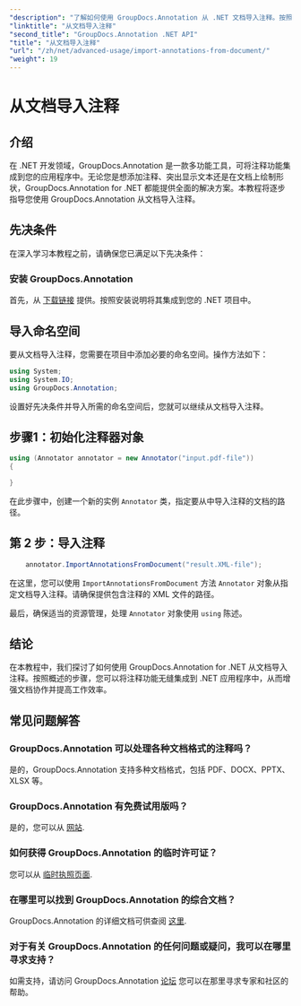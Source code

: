 ```yaml
---
"description": "了解如何使用 GroupDocs.Annotation 从 .NET 文档导入注释。按照我们的分步教程，实现无缝集成。"
"linktitle": "从文档导入注释"
"second_title": "GroupDocs.Annotation .NET API"
"title": "从文档导入注释"
"url": "/zh/net/advanced-usage/import-annotations-from-document/"
"weight": 19
---
```


# 从文档导入注释

## 介绍
在 .NET 开发领域，GroupDocs.Annotation 是一款多功能工具，可将注释功能集成到您的应用程序中。无论您是想添加注释、突出显示文本还是在文档上绘制形状，GroupDocs.Annotation for .NET 都能提供全面的解决方案。本教程将逐步指导您使用 GroupDocs.Annotation 从文档导入注释。
## 先决条件
在深入学习本教程之前，请确保您已满足以下先决条件：
### 安装 GroupDocs.Annotation
首先，从 [下载链接](https://releases.groupdocs.com/annotation/net/) 提供。按照安装说明将其集成到您的 .NET 项目中。

## 导入命名空间
要从文档导入注释，您需要在项目中添加必要的命名空间。操作方法如下：

```csharp
using System;
using System.IO;
using GroupDocs.Annotation;
```

设置好先决条件并导入所需的命名空间后，您就可以继续从文档导入注释。
## 步骤1：初始化注释器对象
```csharp
using (Annotator annotator = new Annotator("input.pdf-file"))
{

}
```
在此步骤中，创建一个新的实例 `Annotator` 类，指定要从中导入注释的文档的路径。
## 第 2 步：导入注释
```csharp
	annotator.ImportAnnotationsFromDocument("result.XML-file");
```
在这里，您可以使用 `ImportAnnotationsFromDocument` 方法 `Annotator` 对象从指定文档导入注释。请确保提供包含注释的 XML 文件的路径。

最后，确保适当的资源管理，处理 `Annotator` 对象使用 `using` 陈述。

## 结论
在本教程中，我们探讨了如何使用 GroupDocs.Annotation for .NET 从文档导入注释。按照概述的步骤，您可以将注释功能无缝集成到 .NET 应用程序中，从而增强文档协作并提高工作效率。
## 常见问题解答
### GroupDocs.Annotation 可以处理各种文档格式的注释吗？
是的，GroupDocs.Annotation 支持多种文档格式，包括 PDF、DOCX、PPTX、XLSX 等。
### GroupDocs.Annotation 有免费试用版吗？
是的，您可以从 [网站](https://releases。groupdocs.com/).
### 如何获得 GroupDocs.Annotation 的临时许可证？
您可以从 [临时执照页面](https://purchase。groupdocs.com/temporary-license/).
### 在哪里可以找到 GroupDocs.Annotation 的综合文档？
GroupDocs.Annotation 的详细文档可供查阅 [这里](https://tutorials。groupdocs.com/annotation/net/).
### 对于有关 GroupDocs.Annotation 的任何问题或疑问，我可以在哪里寻求支持？
如需支持，请访问 GroupDocs.Annotation [论坛](https://forum.groupdocs.com/c/annotation/10) 您可以在那里寻求专家和社区的帮助。
